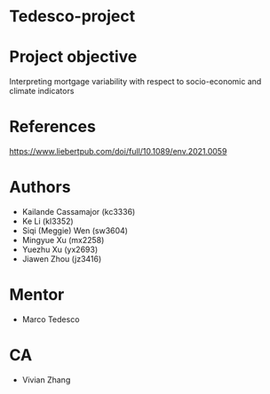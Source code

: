 # Tedesco-project

# Project objective
Interpreting mortgage variability with respect to socio-economic and climate indicators

# References
https://www.liebertpub.com/doi/full/10.1089/env.2021.0059

# Authors
+ Kailande Cassamajor (kc3336)
+ Ke Li (kl3352)
+ Siqi (Meggie) Wen (sw3604)
+ Mingyue Xu (mx2258)
+ Yuezhu Xu (yx2693)
+ Jiawen Zhou (jz3416)

# Mentor
- Marco Tedesco

# CA
- Vivian Zhang